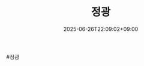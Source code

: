﻿---
title: "정광"
date: 2025-06-26T22:09:02+09:00
lastmod: 2025-06-26T22:09:02+09:00
type: docs
sidebar:
  open: true
weight: 10
---
<div style="display:none">
  <meta property="article:published_time" content="2025-06-26T13:09:02Z" />
  <meta property="article:modified_time" content="2025-06-26T13:09:02Z" />
</div>
#정광
